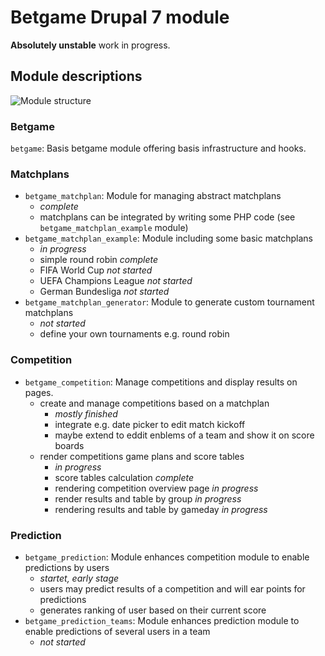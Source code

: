 Betgame Drupal 7 module
=======================

**Absolutely unstable** work in progress.

Module descriptions
-------------------

![Module structure](https://raw.github.com/michaelmrotzek/betgame/master/doc/modulstructure.png "Modules, Submodules and dependencies")

### Betgame
`betgame`: Basis betgame module offering basis infrastructure and hooks.

### Matchplans
* `betgame_matchplan`: Module for managing abstract matchplans
  * *complete*
  * matchplans can be integrated by writing some PHP code (see `betgame_matchplan_example` module) 
* `betgame_matchplan_example`: Module including some basic matchplans
  * *in progress* 
  * simple round robin *complete*
  * FIFA World Cup *not started*
  * UEFA Champions League *not started*
  * German Bundesliga *not started*
* `betgame_matchplan_generator`: Module to generate custom tournament matchplans
  * *not started*
  * define your own tournaments e.g. round robin

### Competition
* `betgame_competition`: Manage competitions and display results on pages.
  * create and manage competitions based on a matchplan
     * *mostly finished* 
     * integrate e.g. date picker to edit match kickoff
     * maybe extend to eddit enblems of a team and show it on score boards
  * render competitions game plans and score tables
     * *in progress* 
     * score tables calculation *complete*
     * rendering competition overview page *in progress* 
     * render results and table by group *in progress*
     * rendering results and table by gameday *in progress*

### Prediction
* `betgame_prediction`: Module enhances competition module to enable predictions by users
  * *startet, early stage*
  * users may predict results of a competition and will ear points for predictions
  * generates ranking of user based on their current score
* `betgame_prediction_teams`: Module enhances prediction module to enable predictions of several users in a team
  * *not started*
